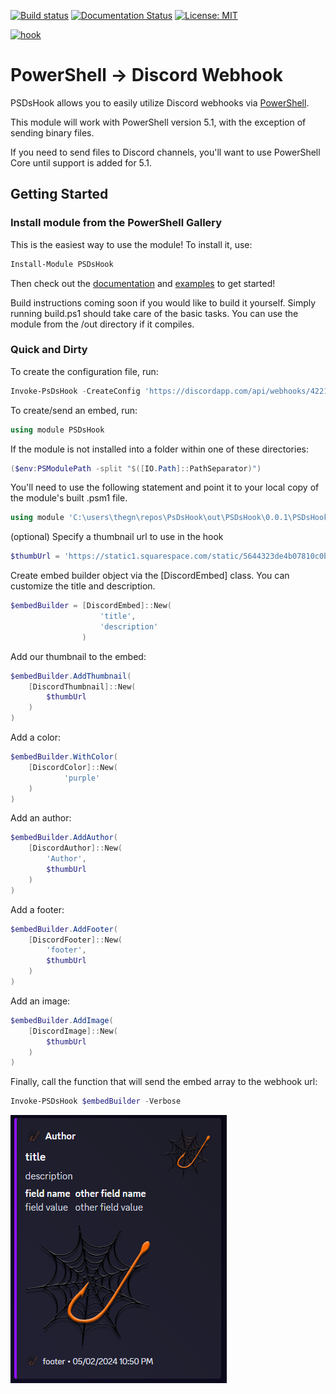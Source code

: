 [![Build status](https://ci.appveyor.com/api/projects/status/9u4rk1k9u4r233b0?svg=true)](https://ci.appveyor.com/project/gngrninja/psdshook)
[![Documentation Status](https://readthedocs.org/projects/psdshook/badge/?version=latest)](https://psdshook.readthedocs.io/en/latest/?badge=latest) [![License: MIT](https://img.shields.io/badge/License-MIT-yellow.svg)](https://opensource.org/licenses/MIT)

[![hook](https://static1.squarespace.com/static/5644323de4b07810c0b6db7b/t/5aa44874e4966bde3633b69c/1520715914043/webhook_resized.png)](https://www.gngrninja.com/script-ninja/2018/3/17/using-discord-webhooks-and-embeds-with-powershell-part-2)

# PowerShell -> Discord Webhook
PSDsHook allows you to easily utilize Discord webhooks via [PowerShell](https://github.com/PowerShell/PowerShell/releases).

This module will work with PowerShell version 5.1, with the exception of sending binary files. 

If you need to send files to Discord channels, you'll want to use PowerShell Core until support is added for 5.1.

## Getting Started

### Install module from the PowerShell Gallery

This is the easiest way to use the module!
To install it, use:

```powershell
Install-Module PSDsHook
```

Then check out the [documentation](https://psdshook.readthedocs.io/en/latest/) and [examples](https://github.com/gngrninja/PSDsHook/tree/master/examples) to get started!

Build instructions coming soon if you would like to build it yourself. Simply running build.ps1 should take care of the basic tasks. You can use the module from the /out directory if it compiles.

### Quick and Dirty

To create the configuration file, run:
```powershell
Invoke-PsDsHook -CreateConfig 'https://discordapp.com/api/webhooks/4221456689714954341337/thisisfakeandwillnotwork' -Verbose
```

To create/send an embed, run:
```powershell
using module PSDsHook
```

If the module is not installed into a folder within one of these directories:
```powershell
($env:PSModulePath -split "$([IO.Path]::PathSeparator)")
```

You'll need to use the following statement and point it to your local copy of the module's built .psm1 file.
```powershell
using module 'C:\users\thegn\repos\PsDsHook\out\PSDsHook\0.0.1\PSDsHook.psm1'
```

(optional) Specify a thumbnail url to use in the hook
```powershell
$thumbUrl = 'https://static1.squarespace.com/static/5644323de4b07810c0b6db7b/t/5aa44874e4966bde3633b69c/1520715914043/webhook_resized.png'
```

Create embed builder object via the [DiscordEmbed] class. 
You can customize the title and description.
```powershell
$embedBuilder = [DiscordEmbed]::New(
                    'title',
                    'description'
                )
```

Add our thumbnail to the embed:
```powershell
$embedBuilder.AddThumbnail(
    [DiscordThumbnail]::New(
        $thumbUrl
    )
)
```

Add a color:
```powershell
$embedBuilder.WithColor(
    [DiscordColor]::New(
            'purple'
    )
)
```

Add an author:
```powershell
$embedBuilder.AddAuthor(
    [DiscordAuthor]::New(
        'Author',
        $thumbUrl
    )
)
```

Add a footer:
```powershell
$embedBuilder.AddFooter(
    [DiscordFooter]::New(
        'footer',
        $thumbUrl
    )
)
```

Add an image:
```powershell
$embedBuilder.AddImage(
    [DiscordImage]::New(
        $thumbUrl
    )
)
```
Finally, call the function that will send the embed array to the webhook url:

```powershell
Invoke-PSDsHook $embedBuilder -Verbose
```

![example](https://raw.githubusercontent.com/gngrninja/PSDsHook/master/media/loadedEmbed.PNG)